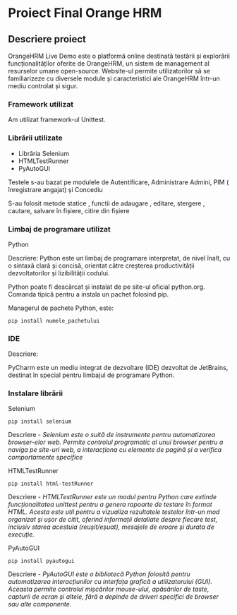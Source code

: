 # Proiect Final Orange HRM 
## Descriere proiect
OrangeHRM Live Demo este o platformă online destinată testării și explorării funcționalităților oferite de OrangeHRM, un sistem de management al resurselor umane open-source. Website-ul permite utilizatorilor să se familiarizeze cu diversele module și caracteristici ale OrangeHRM într-un mediu controlat și sigur.

### Framework utilizat
Am utilizat framework-ul Unittest.

### Librării utilizate
- Librăria Selenium 
- HTMLTestRunner
- PyAutoGUI

Testele s-au bazat pe modulele de Autentificare, Administrare Admini, PIM ( înregistrare angajat) și Concediu

S-au folosit metode statice , functii de adaugare , editare, stergere , cautare, salvare în fișiere, citire din fișiere
### Limbaj de programare utilizat
Python

Descriere:
Python este un limbaj de programare interpretat, de nivel înalt, cu o sintaxă clară și concisă, orientat către creșterea productivității dezvoltatorilor și lizibilității codului.

Python poate fi descărcat și instalat de pe site-ul oficial python.org. Comanda tipică pentru a instala un pachet folosind pip.

Managerul de pachete Python, este:

    pip install numele_pachetului

### IDE

Descriere:

PyCharm este un mediu integrat de dezvoltare (IDE) dezvoltat de JetBrains, destinat în special pentru limbajul de programare Python. 

### Instalare librării
Selenium

    pip install selenium

Descriere - _Selenium este o suită de instrumente pentru automatizarea browser-elor web. Permite controlul programatic al unui browser pentru a naviga pe site-uri web, a interacționa cu elemente de pagină și a verifica comportamente specifice_

HTMLTestRunner

    pip install html-testRunner

Descriere - _HTMLTestRunner este un modul pentru Python care extinde funcționalitatea unittest pentru a genera rapoarte de testare în format HTML. Acesta este util pentru a vizualiza rezultatele testelor într-un mod organizat și ușor de citit, oferind informații detaliate despre fiecare test, inclusiv starea acestuia (reușit/eșuat), mesajele de eroare și durata de execuție._

PyAutoGUI

    pip install pyautogui

Descriere - _PyAutoGUI este o bibliotecă Python folosită pentru automatizarea interacțiunilor cu interfața grafică a utilizatorului (GUI). Aceasta permite controlul mișcărilor mouse-ului, apăsărilor de taste, capturii de ecran și altele, fără a depinde de driveri specifici de browser sau alte componente._
